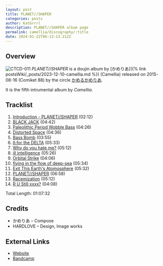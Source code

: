 ```yaml
---
layout: post
title: PLANET//SHAPER
categories: posts
author: KatGrrrl
description: PLANET//SHAPER album page
permalink: camellia/discography/:title
date: 2024-01-22T06:13:13.212Z
---
```


## Overview

![CTCD-011](/assets/images/camellia/albums/CTCD-011.jpg)
*PLANET//SHAPER* is a doujin album by [かめりあ]({% link postsWiki/_posts/2023-12-10-camellia.md %}) (Camellia) released on 2015-08-16 (Comiket 88) by the circle [かめるかめりあ](#).

It is the fifth intrumental album by *Camellia*.

## Tracklist

1. [Introduction - PLANET//SHAPER](<https://open.spotify.com/track/2lnwSkgRDFtjvcaUpqePGA?si=7e99b71b83bd4f28>) (02:12)
2. [BLACK JACK](<https://open.spotify.com/track/7kvi2aRMq97HiLlk0zhJUx?si=6ebfd23c5e14467f>) (04:42)
3. [Paleolithic Period Wobble Bass](<https://open.spotify.com/track/4ljMiVywNZCT57NZOgft18?si=9977c35329d4432d>) (04:26)
4. [Distorted Space](<https://open.spotify.com/track/3HZpWCamnSFbNkFvfvRpEg?si=458aad25492f4386>) (04:36)
5. [Bass Bomb](<https://open.spotify.com/track/1AlRiM1OFKYj8haCNCahMO?si=2647c1e75e004ed3>) (03:55)
6. [δ:for the DELTA](<https://open.spotify.com/track/6F5vUbyHKA9fZcSuMdyVJ1?si=09f3c77b5e1a495e>) (05:33)
7. [Why do you hate me?](<https://open.spotify.com/track/6p4BWMHh2tInTenkzRbgiQ?si=b5d667dde90b4a94>) (05:12)
8. [ill intelligence](<https://open.spotify.com/track/3i96uHpH9OiUUVxlQg4Eze?si=9ee044df83124c23>) (05:26)
9. [Orbital Strike](<https://open.spotify.com/track/2zedlFyxe4SPiZrtj2OT9N?si=4f6b31fe4705481e>) (04:06)
10. [flying in the flow of deep-sea](<https://open.spotify.com/track/4WSt6uYTYZn4vGy6SMcgtw?si=01b67a5bf5f64a3e>) (05:34)
11. [Exit This Earth's Atomosphere](<https://open.spotify.com/track/0Ww4xWSspmcAO6N8zzaR3d?si=521e861263b94b17>) (05:32)
12. [PLANET//SHAPER](<https://open.spotify.com/track/0EcCIi0bIJ5VkIlya8ob6W?si=ded4ad02ffae4ab3>) (06:58)
13. [Racemization](<https://open.spotify.com/track/04aQffuaREAGEX62Pk6uuT?si=5874e87ed6fa4b7a>) (05:12)
14. [R U Still xxxx?](<https://open.spotify.com/track/0e7xvgIeGPLMXedGkvrutU?si=224b41a84d054f5c>) (04:08)

Total Length: 01:07:32

## Credits

* かめりあ – Compose
* HARDLOVE – Design, Image works

## External Links

* [Website](https://cametek.jp/planetshaper/)
* [Bandcamp](https://cametek.bandcamp.com/album/planet-shaper)
